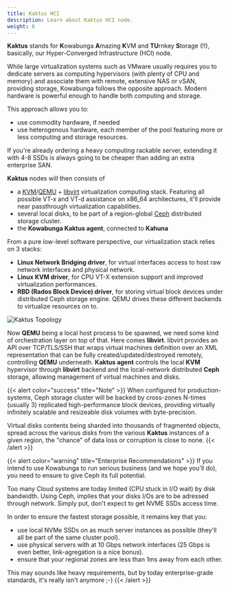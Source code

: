```yaml
---
title: Kaktus HCI
description: Learn about Kaktus HCI node.
weight: 6
---
```


**Kaktus** stands for **K**owabunga **A**mazing **K**VM and **TU**rnkey **S**torage (!!), basically, our Hyper-Converged Infrastructure (HCI) node.

While large virtualization systems such as VMware usually requires you to dedicate servers as computing hypervisors (with plenty of CPU and memory) and associate them with remote, extensive NAS or vSAN, providing storage, Kowabunga follows the opposite approach. Modern hardware is powerful enough to handle both computing and storage.

This approach allows you to:

- use commodity hardware, if needed
- use heterogenous hardware, each member of the pool featuring more or less computing and storage resources.

If you're already ordering a heavy computing rackable server, extending it with 4-8 SSDs is always going to be cheaper than adding an extra enterprise SAN.

**Kaktus** nodes will then consists of

- a [KVM](https://linux-kvm.org/page/Main_Page)/[QEMU](https://www.qemu.org/) + [libvirt](https://libvirt.org/) virtualization computing stack. Featuring all possible VT-x and VT-d assistance on x86_64 architectures, it'll provide near passthrough virtualization capabilities.
- several local disks, to be part of a region-global [Ceph](https://ceph.io/en/) distributed storage cluster.
- the **Kowabunga Kaktus agent**, connected to **Kahuna**

From a pure low-level software perspective, our virtualization stack relies on 3 stacks:

- **Linux Network Bridging driver**, for virtual interfaces access to host raw network interfaces and physical network.
- **Linux KVM driver**, for CPU VT-X extension support and improved virtualization performances.
- **RBD (Rados Block Device) driver**, for storing virtual block devices under distributed Ceph storage engine.
QEMU drives these different backends to virtualize resources on to.

![Kaktus Topology](/images/kaktus.png#center)

Now **QEMU** being a local host process to be spawned, we need some kind of orchestration layer on top of that. Here comes **libvirt**. libvirt provides an API over TCP/TLS/SSH that wraps virtual machines definition over an XML representation that can be fully created/updated/destroyed remotely, controlling **QEMU** underneath. **Kaktus agent** controls the local **KVM** hypervisor through **libvirt** backend and the local-network distributed **Ceph** storage, allowing management of virtual machines and disks.

{{< alert color="success" title="Note" >}}
When configured for production-systems, Ceph storage cluster will be backed by cross-zones N-times (usually 3) replicated high-performance block devices, providing virtually infinitely scalable and resizeable disk volumes with byte-precision.

Virtual disks contents being sharded into thousands of fragmented objects, spread across the various disks from the various **Kaktus** instances of a given region, the "chance" of data loss or corruption is close to none.
{{< /alert >}}

{{< alert color="warning" title="Enterprise Recommendations" >}}
If you intend to use Kowabunga to run serious business (and we hope you'll do), you need to ensure to give Ceph its full potential.

Too many Cloud systems are today limited (CPU stuck in I/O wait) by disk bandwidth. Using Ceph, implies that your disks I/Os are to be adressed through network. Simply put, don't expect to get NVME SSDs access time.

In order to ensure the fastest storage possible, it remains key that you:

- use local NVMe SSDs on as much server instances as possible (they'll all be part of the same cluster pool).
- use physical servers with at 10 Gbps network interfaces (25 Gbps is even better, link-agregation is a nice bonus).
- ensure that your regional zones are less than 1ms away from each other.

This may sounds like heavy requirements, but by today enterprise-grade standards, it's really isn't anymore ;-)
{{< /alert >}}
